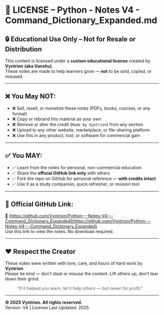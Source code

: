 # 📄 LICENSE – Python - Notes V4 - Command_Dictionary_Expanded.md

## 🔒 Educational Use Only – Not for Resale or Distribution

This content is licensed under a **custom educational license** created by **Vyntrion (aka Vanshu)**.  
These notes are made to help learners grow — **not** to be sold, copied, or misused.

---

## ❌ You May NOT:
- ❌ Sell, resell, or monetize these notes (PDFs, books, courses, or any format)
- ❌ Copy or rebrand this material as your own
- ❌ Remove or alter the credit (`Made by Vyntrion`) from any section
- ❌ Upload to any other website, marketplace, or file-sharing platform
- ❌ Use this in any product, tool, or software for commercial gain

---

## ✅ You MAY:
- ✅ Learn from the notes for personal, non-commercial education
- ✅ Share the **official GitHub link only** with others
- ✅ Fork the repo on GitHub for personal reference — **with credits intact**
- ✅ Use it as a study companion, quick refresher, or revision tool

---

## 📂 Official GitHub Link:
📎 [https://github.com/Vyntrion/Python---Notes-V4---Command_Dictionary_Expanded](https://github.com/Vyntrion/Python---Notes-V4---Command_Dictionary_Expanded)  
Use this link to view the notes. No download required.

---

## ❤️ Respect the Creator
These notes were written with love, care, and hours of hard work by **Vyntrion**  
Please be kind — don't steal or misuse the content. Lift others up, don’t tear down their grind.

> "If it helped you learn, let it help others — but never for profit."

---

**© 2025 Vyntrion. All rights reserved.**  
Version: V4 | License Last Updated: 2025
